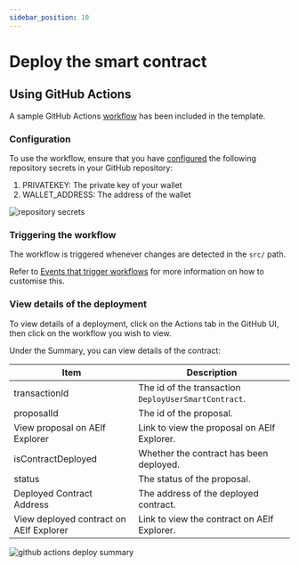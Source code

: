 ```yaml
---
sidebar_position: 10
---
```


# Deploy the smart contract

## Using GitHub Actions

A sample GitHub Actions [workflow](https://github.com/yongenaelf/aelf-devcontainer-template/blob/main/.github/workflows/main.yml) has been included in the template.

### Configuration

To use the workflow, ensure that you have [configured](https://docs.github.com/en/actions/security-guides/using-secrets-in-github-actions#creating-secrets-for-a-repository) the following repository secrets in your GitHub repository:

1. PRIVATEKEY: The private key of your wallet
2. WALLET_ADDRESS: The address of the wallet

![repository secrets](/img/repository-secrets.png)

### Triggering the workflow

The workflow is triggered whenever changes are detected in the `src/` path.

Refer to [Events that trigger workflows](https://docs.github.com/en/actions/using-workflows/events-that-trigger-workflows) for more information on how to customise this.

### View details of the deployment

To view details of a deployment, click on the Actions tab in the GitHub UI, then click on the workflow you wish to view.

Under the Summary, you can view details of the contract:

| Item                                    | Description                                          |
| --------------------------------------- | ---------------------------------------------------- |
| transactionId                           | The id of the transaction `DeployUserSmartContract`. |
| proposalId                              | The id of the proposal.                              |
| View proposal on AElf Explorer          | Link to view the proposal on AElf Explorer.          |
| isContractDeployed                      | Whether the contract has been deployed.              |
| status                                  | The status of the proposal.                          |
| Deployed Contract Address               | The address of the deployed contract.                |
| View deployed contract on AElf Explorer | Link to view the contract on AElf Explorer.          |

![github actions deploy summary](/img/github-actions-deploy-summary.png)
